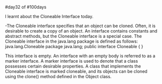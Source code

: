 #day32 of #100days

I learnt about the Cloneable Interface today.

-The Cloneable interface specifies that an object can be cloned. Often, it is desirable to create a copy of an object. An interface contains constants and abstract methods, but the Cloneable interface is a special case. The Cloneable interface in the java.lang package is defined as follows:
java.lang.Cloneable
package java.lang;
public interface Cloneable {
}

This interface is empty. An interface with an empty body is referred to as a marker interface. A marker interface is used to denote that a class possesses certain desirable properties. A class that implements the Cloneable interface is marked cloneable, and its objects can be cloned using the clone() method defined in the Object class.
